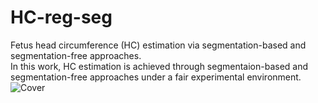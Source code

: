 # HC-reg-seg
Fetus head circumference (HC) estimation via segmentation-based and segmentation-free approaches.    
In this work, HC estimation is achieved through segmentaion-based and segmentation-free approaches under a fair experimental environment. 
![Cover](http://github.com/jizhang02/HC-reg-seg/hc.png)
